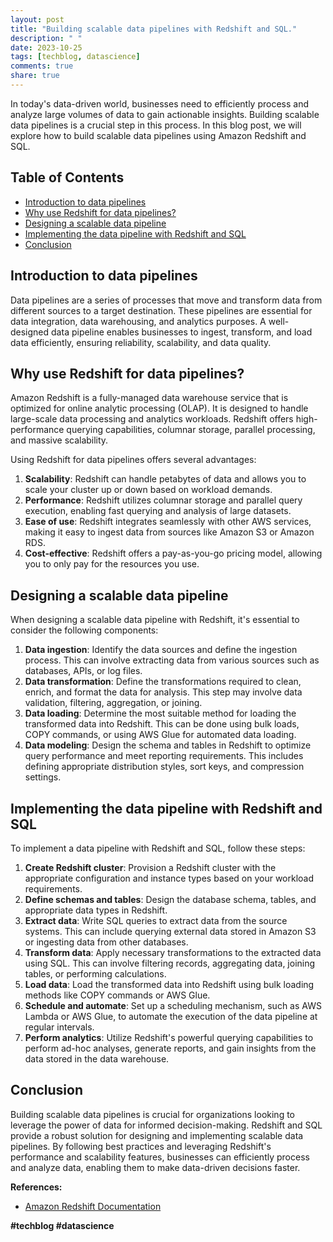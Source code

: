 ```yaml
---
layout: post
title: "Building scalable data pipelines with Redshift and SQL."
description: " "
date: 2023-10-25
tags: [techblog, datascience]
comments: true
share: true
---
```


In today's data-driven world, businesses need to efficiently process and analyze large volumes of data to gain actionable insights. Building scalable data pipelines is a crucial step in this process. In this blog post, we will explore how to build scalable data pipelines using Amazon Redshift and SQL.

## Table of Contents

- [Introduction to data pipelines](#introduction-to-data-pipelines)
- [Why use Redshift for data pipelines?](#why-use-redshift-for-data-pipelines)
- [Designing a scalable data pipeline](#designing-a-scalable-data-pipeline)
- [Implementing the data pipeline with Redshift and SQL](#implementing-the-data-pipeline-with-redshift-and-sql)
- [Conclusion](#conclusion)

## Introduction to data pipelines

Data pipelines are a series of processes that move and transform data from different sources to a target destination. These pipelines are essential for data integration, data warehousing, and analytics purposes. A well-designed data pipeline enables businesses to ingest, transform, and load data efficiently, ensuring reliability, scalability, and data quality.

## Why use Redshift for data pipelines?

Amazon Redshift is a fully-managed data warehouse service that is optimized for online analytic processing (OLAP). It is designed to handle large-scale data processing and analytics workloads. Redshift offers high-performance querying capabilities, columnar storage, parallel processing, and massive scalability.

Using Redshift for data pipelines offers several advantages:

1. **Scalability**: Redshift can handle petabytes of data and allows you to scale your cluster up or down based on workload demands.
2. **Performance**: Redshift utilizes columnar storage and parallel query execution, enabling fast querying and analysis of large datasets.
3. **Ease of use**: Redshift integrates seamlessly with other AWS services, making it easy to ingest data from sources like Amazon S3 or Amazon RDS.
4. **Cost-effective**: Redshift offers a pay-as-you-go pricing model, allowing you to only pay for the resources you use.

## Designing a scalable data pipeline

When designing a scalable data pipeline with Redshift, it's essential to consider the following components:

1. **Data ingestion**: Identify the data sources and define the ingestion process. This can involve extracting data from various sources such as databases, APIs, or log files.
2. **Data transformation**: Define the transformations required to clean, enrich, and format the data for analysis. This step may involve data validation, filtering, aggregation, or joining.
3. **Data loading**: Determine the most suitable method for loading the transformed data into Redshift. This can be done using bulk loads, COPY commands, or using AWS Glue for automated data loading.
4. **Data modeling**: Design the schema and tables in Redshift to optimize query performance and meet reporting requirements. This includes defining appropriate distribution styles, sort keys, and compression settings.

## Implementing the data pipeline with Redshift and SQL

To implement a data pipeline with Redshift and SQL, follow these steps:

1. **Create Redshift cluster**: Provision a Redshift cluster with the appropriate configuration and instance types based on your workload requirements.
2. **Define schemas and tables**: Design the database schema, tables, and appropriate data types in Redshift.
3. **Extract data**: Write SQL queries to extract data from the source systems. This can include querying external data stored in Amazon S3 or ingesting data from other databases.
4. **Transform data**: Apply necessary transformations to the extracted data using SQL. This can involve filtering records, aggregating data, joining tables, or performing calculations.
5. **Load data**: Load the transformed data into Redshift using bulk loading methods like COPY commands or AWS Glue.
6. **Schedule and automate**: Set up a scheduling mechanism, such as AWS Lambda or AWS Glue, to automate the execution of the data pipeline at regular intervals.
7. **Perform analytics**: Utilize Redshift's powerful querying capabilities to perform ad-hoc analyses, generate reports, and gain insights from the data stored in the data warehouse.

## Conclusion

Building scalable data pipelines is crucial for organizations looking to leverage the power of data for informed decision-making. Redshift and SQL provide a robust solution for designing and implementing scalable data pipelines. By following best practices and leveraging Redshift's performance and scalability features, businesses can efficiently process and analyze data, enabling them to make data-driven decisions faster.

**References:**
- [Amazon Redshift Documentation](https://docs.aws.amazon.com/redshift/index.html)

**#techblog #datascience**